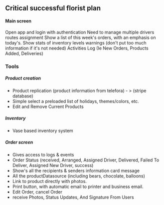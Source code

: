 ## Critical successful florist plan

#### Main screen
Open app and login with authentication
Need to manage multiple drivers routes assignment
Show a list of this week's orders, with an emphasis on today's.
Show stats of inventory levels warnings (don't put too much information if it's not needed)
Activities Log (Ie New Orders, Products Added, Deliveries)

### Tools

##### Product creation
* Product replication (product information from telefora) - > (stripe database)
* Simple select a preloaded list of holidays, themes/colors, etc.
* Edit and Remove Current Products

##### Inventory
* Vase based inventory system


##### Order screen
* Gives access to logs & events
* Order Status (received, Arranged, Assigned Driver, Delivered, Failed To Deliver, Assigned New Driver, success)
* Show's all the recipients & senders information
  card message
* All the productDatasource (including bears, chocolate, balloons)
* Link to product directly with photos.
* Print button, with automatic email to printer and business email.
* Edit Order, cancel Order
* receive Photos, Status Updates, And Signature From Users
